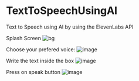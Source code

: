# TextToSpeechUsingAI
Text to Speech using AI by using the ElevenLabs API

Splash Screen
![bg](https://github.com/mohammadjadallah/TextToSpeechUsingAI/assets/70474875/86d72790-6d06-45c9-be56-14dd7ced308f)

Choose your prefered voice:
![image](https://github.com/mohammadjadallah/TextToSpeechUsingAI/assets/70474875/229f13ce-1258-475f-99b2-07ea07176a16)

Write the text inside the box
![image](https://github.com/mohammadjadallah/TextToSpeechUsingAI/assets/70474875/c04fe4ef-01d1-4f6d-a941-fa1def3e3bd2)

Press on speak button
![image](https://github.com/mohammadjadallah/TextToSpeechUsingAI/assets/70474875/1cdec96d-de98-48de-83eb-fcc1ad76a35b)
